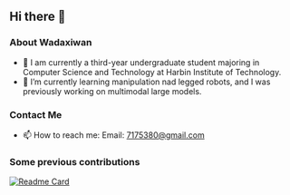 ## Hi there 👋

<!--
**Wadaxiwan/Wadaxiwan** is a ✨ _special_ ✨ repository because its `README.md` (this file) appears on your GitHub profile.

Here are some ideas to get you started:

- 🔭 I’m currently working on ...
- 🌱 I’m currently learning ...
- 👯 I’m looking to collaborate on ...
- 🤔 I’m looking for help with ...
- 💬 Ask me about ...
- 📫 How to reach me: ...
- 😄 Pronouns: ...
- ⚡ Fun fact: ...
-->

### About Wadaxiwan

- 🔭 I am currently a third-year undergraduate student majoring in Computer Science and Technology at Harbin Institute of Technology.
- 🌱 I’m currently learning manipulation nad legged robots, and I was previously working on multimodal large models.


### Contact Me

- 📫 How to reach me: Email: 7175380@gmail.com

### Some previous contributions
[![Readme Card](https://github-readme-stats.vercel.app/api/pin/?username=HITsz-TMG&repo=UMOE-Scaling-Unified-Multimodal-LLMs)](https://github.com/HITsz-TMG/UMOE-Scaling-Unified-Multimodal-LLMs)


